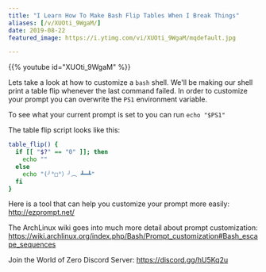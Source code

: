 ```yaml
---
title: "I Learn How To Make Bash Flip Tables When I Break Things"
aliases: [/v/XUOti_9WgaM/]
date: 2019-08-22
featured_image: https://i.ytimg.com/vi/XUOti_9WgaM/mqdefault.jpg

---
```


{{% youtube id="XUOti_9WgaM" %}}

Lets take a look at how to customize a `bash` shell. We'll be making our shell print a table flip whenever the last  command failed. In order to customize your prompt you can overwrite the `PS1` environment variable.

To see what your current prompt is set to you can run `echo "$PS1"`

The table flip script looks like this:

```bash
table_flip() {
  if [[ "$?" == "0" ]]; then
    echo ""
  else
    echo "(╯°□°）╯︵ ┻━┻"
  fi
}
```

Here is a tool that can help you customize your prompt more easily: http://ezprompt.net/

The ArchLinux wiki goes into much more detail about prompt customization: https://wiki.archlinux.org/index.php/Bash/Prompt_customization#Bash_escape_sequences

Join the World of Zero Discord Server: https://discord.gg/hU5Kq2u